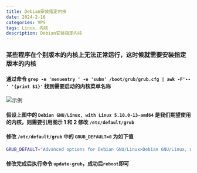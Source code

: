 ```yaml
---
title: Debian安装指定内核
date: 2024-2-16
categories: VPS
tags: Linux，内核
description: Debian安装指定内核
---
```


### 某些程序在个别版本的内核上无法正常运行，这时候就需要安装指定版本的内核

#### 通过命令 `grep -e 'menuentry ' -e 'subm' /boot/grub/grub.cfg | awk -F'--' '{print $1}'` 找到需要启动的内核菜单名称

![示例](https://cdn.jsdelivr.net/gh/nmyo/pictures@main/new202312071639080.png)

#### 假设上图中的 `Debian GNU/Linux, with Linux 5.10.0-13-amd64` 是我们期望使用的内核，则需要引用图示 1 和 2 修改 `/etc/default/grub`

#### 修改 `/etc/default/grub` 中的 `GRUB_DEFAULT=0` 为如下值

```bash
GRUB_DEFAULT="Advanced options for Debian GNU/Linux>Debian GNU/Linux, with Linux 6.6.10-bbrplus"
```

#### 修改完成后执行命令 `update-grub`，成功后`reboot`即可
